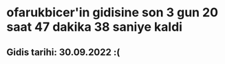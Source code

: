 # ofarukbicer'in gidisine son 3 gun 20 saat 47 dakika 38 saniye kaldi

## Gidis tarihi: 30.09.2022 :(